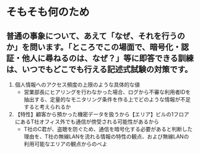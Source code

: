 # そもそも何のため

## 普通の事象について、あえて「なぜ、それを行うのか」を問います。「ところでこの場面で、暗号化・認証・他人に尋ねるのは、なぜ？」等に即答できる訓練は、いつでもどこでも行える記述式試験の対策です。

1. 個人情報へのアクセス頻度の上限のような具体的な値
    * 営業部長にヒアリングを行わなかった場合、ログから不審な利用者IDを抽出する、定量的なモニタリング条件を作る上でどのような情報が不足すると考えられるか
2. 【特性】顧客から預かった機密データを扱うから【エリア】ビルの1フロアにあるT社オフィス外でも通信が傍受される可能性があるから
    * T社のC君が、盗聴を防ぐため、通信を暗号化する必要があると判断した理由を、T社の無線LANを流れる情報の特性の観点、および無線LANの利用可能なエリアの観点からのべよ
